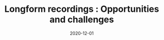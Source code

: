 ---
title: "Longform recordings : Opportunities and challenges"
collection: publications
paperurl: 'https://hal.archives-ouvertes.fr/hal-03047153'
link: https://hal.archives-ouvertes.fr/hal-03047153
type: daylong recordings ; ecological validity ; automatic speech processing
date: 2020-12-01
venue: 'In the proceedings of LIFT 2020 - 2èmes journées scientifiques du Groupement de Recherche &apos;&apos;Linguistique informatique, formelle et de terrain&apos;&apos;'
authors: <b>Gautheron L.</b>, Lavechin M., Riad R., Scaff C., Cristia A.
credit: 'Writing - Original Draft'
citation: ' Lucas Gautheron,  Marvin Lavechin,  Rachid Riad,  Camila Scaff,  Alejandrina Cristia, &quot;Longform recordings : Opportunities and challenges.&quot; In the proceedings of LIFT 2020 - 2èmes journées scientifiques du Groupement de Recherche &amp;apos;&amp;apos;Linguistique informatique, formelle et de terrain&amp;apos;&amp;apos;, 2020.'
---